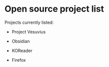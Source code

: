 # Open source project list
Projects currently listed:
- Project Vesuvius

- Obsidian

- KOReader

- Firefox